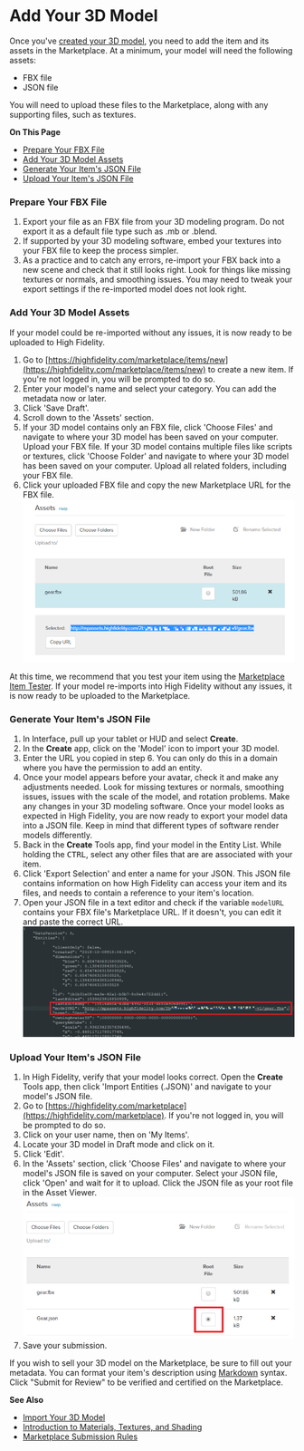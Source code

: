 # Add Your 3D Model

Once you've [created your 3D model](../../create/3d-models/get-model#create-your-own-3d-model), you need to add the item and its assets in the Marketplace. At a minimum, your model will need the following assets:

* FBX file
* JSON file

You will need to upload these files to the Marketplace, along with any supporting files, such as textures. 

**On This Page**
* [Prepare Your FBX File](#prepare-your-fbx-file)
* [Add Your 3D Model Assets](#add-your-3d-model-assets)
* [Generate Your Item's JSON File](#generate-your-items-json-file)
* [Upload Your Item's JSON File](#upload-your-items-json-file)

### Prepare Your FBX File

1. Export your file as an FBX file from your 3D modeling program. Do not export it as a default file type such as .mb or .blend.
2. If supported by your 3D modeling software, embed your textures into your FBX file to keep the process simpler.
3. As a practice and to catch any errors, re-import your FBX back into a new scene and check that it still looks right. Look for things like missing textures or normals, and smoothing issues. You may need to tweak your export settings if the re-imported model does not look right.

### Add Your 3D Model Assets
If your model could be re-imported without any issues, it is now ready to be uploaded to High Fidelity. 

1. Go to [https://highfidelity.com/marketplace/items/new](https://highfidelity.com/marketplace/items/new) to create a new item. If you're not logged in, you will be prompted to do so. 
2. Enter your model's name and select your category. You can add the metadata now or later. 
3. Click 'Save Draft'. 
4. Scroll down to the 'Assets' section. 
5. If your 3D model contains only an FBX file, click 'Choose Files' and navigate to where your 3D model has been saved on your computer. Upload your FBX file. If your 3D model contains multiple files like scripts or textures, click 'Choose Folder' and navigate to where your 3D model has been saved on your computer. Upload all related folders, including your FBX file. 
6. Click your uploaded FBX file and copy the new Marketplace URL for the FBX file. ![](_images/copy-fbx-url.png)

At this time, we recommend that you test your item using the [Marketplace Item Tester](../../create/tools#marketplace-item-tester). If your model re-imports into High Fidelity without any issues, it is now ready to be uploaded to the Marketplace.

### Generate Your Item's JSON File

1. In Interface, pull up your tablet or HUD and select **Create**.
2. In the **Create** app, click on the 'Model' icon to import your 3D model. 
3. Enter the URL you copied in step 6. You can only do this in a domain where you have the permission to add an entity.
2. Once your model appears before your avatar, check it and make any adjustments needed. Look for missing textures or normals, smoothing issues, issues with the scale of the model, and rotation problems. Make any changes in your 3D modeling software. Once your model looks as expected in High Fidelity, you are now ready to export your model data into a JSON file. Keep in mind that different types of software render models differently.
3. Back in the **Create** Tools app, find your model in the Entity List. While holding the <kbd class="keyboard">CTRL</kbd>, select any other files that are are associated with your item.
4. Click 'Export Selection' and enter a name for your JSON. This JSON file contains information on how High Fidelity can access your item and its files, and needs to contain a reference to your item's location. 
5. Open your JSON file in a text editor and check if the variable `modelURL` contains your FBX file's Marketplace URL. If it doesn't, you can edit it and paste the correct URL. ![](_images/model-json-url.png)

### Upload Your Item's JSON File
1. In High Fidelity, verify that your model looks correct. Open the **Create** Tools app, then click 'Import Entities (.JSON)' and navigate to your model's JSON file. 
2. Go to [https://highfidelity.com/marketplace](https://highfidelity.com/marketplace). If you're not logged in, you will be prompted to do so.
3. Click on your user name, then on 'My Items'.
4. Locate your 3D model in Draft mode and click on it. 
5. Click 'Edit'.
6. In the 'Assets' section, click 'Choose Files' and navigate to where your model's JSON file is saved on your computer. Select your JSON file, click 'Open' and wait for it to upload.
Click the JSON file as your root file in the Asset Viewer. ![](_images/select-root.png)
8. Save your submission.

If you wish to sell your 3D model on the Marketplace, be sure to fill out your metadata. You can format your item's description using [Markdown](../../contribute/write-for-us#markdown-guide) syntax. Click "Submit for Review" to be verified and certified on the Marketplace.

**See Also**

+ [Import Your 3D Model](../../create/3d-models/import-model)
+ [Introduction to Materials, Textures, and Shading](../../create/3d-models/pbr-materials-guide#introduction-to-materials-textures-and-shading)
+ [Marketplace Submission Rules](../submission-rules)